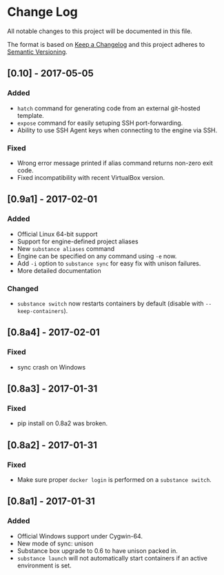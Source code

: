 # Change Log
All notable changes to this project will be documented in this file.

The format is based on [Keep a Changelog](http://keepachangelog.com/) 
and this project adheres to [Semantic Versioning](http://semver.org/).

## [0.10] - 2017-05-05
### Added
- `hatch` command for generating code from an external git-hosted template.
- `expose` command for easily setuping SSH port-forwarding.
- Ability to use SSH Agent keys when connecting to the engine via SSH.

### Fixed
- Wrong error message printed if alias command returns non-zero exit code.
- Fixed incompatibility with recent VirtualBox version.

## [0.9a1] - 2017-02-01
### Added
- Official Linux 64-bit support
- Support for engine-defined project aliases
- New `substance aliases` command
- Engine can be specified on any command using `-e` now.
- Add `-i` option to `substance sync` for easy fix with unison failures.
- More detailed documentation

### Changed
- `substance switch` now restarts containers by default (disable with `--keep-containers`).

## [0.8a4] - 2017-02-01
### Fixed
- sync crash on Windows

## [0.8a3] - 2017-01-31
### Fixed
- pip install on 0.8a2 was broken.

## [0.8a2] - 2017-01-31
### Fixed
- Make sure proper `docker login` is performed on a `substance switch`.

## [0.8a1] - 2017-01-31
### Added
- Official Windows support under Cygwin-64.
- New mode of sync: unison
- Substance box upgrade to 0.6 to have unison packed in.
- `substance launch` will not automatically start containers if an active environment is set.
